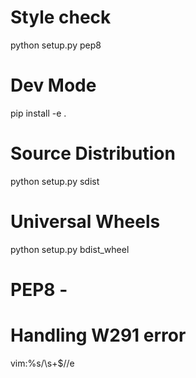 # Style check
python setup.py pep8

# Dev Mode
pip install -e .

# Source Distribution
python setup.py sdist

# Universal Wheels
python setup.py bdist_wheel

# PEP8 -
# Handling W291 error
vim:%s/\s\+$//e
